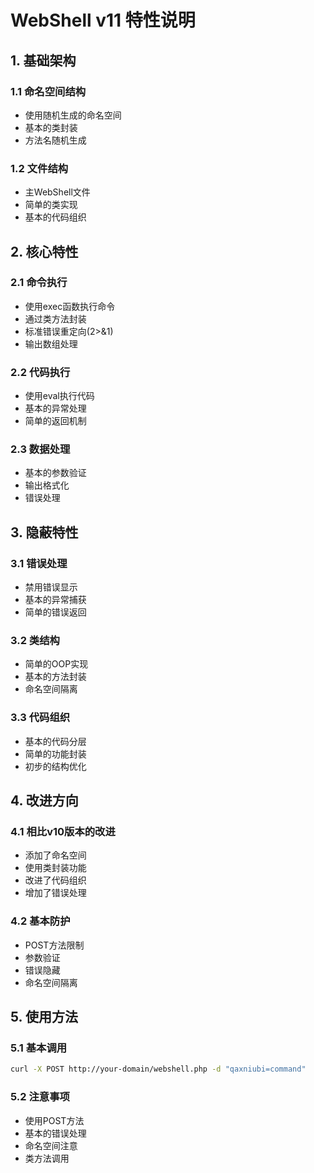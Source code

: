 # WebShell v11 特性说明

## 1. 基础架构

### 1.1 命名空间结构
- 使用随机生成的命名空间
- 基本的类封装
- 方法名随机生成

### 1.2 文件结构
- 主WebShell文件
- 简单的类实现
- 基本的代码组织

## 2. 核心特性

### 2.1 命令执行
- 使用exec函数执行命令
- 通过类方法封装
- 标准错误重定向(2>&1)
- 输出数组处理

### 2.2 代码执行
- 使用eval执行代码
- 基本的异常处理
- 简单的返回机制

### 2.3 数据处理
- 基本的参数验证
- 输出格式化
- 错误处理

## 3. 隐蔽特性

### 3.1 错误处理
- 禁用错误显示
- 基本的异常捕获
- 简单的错误返回

### 3.2 类结构
- 简单的OOP实现
- 基本的方法封装
- 命名空间隔离

### 3.3 代码组织
- 基本的代码分层
- 简单的功能封装
- 初步的结构优化

## 4. 改进方向

### 4.1 相比v10版本的改进
- 添加了命名空间
- 使用类封装功能
- 改进了代码组织
- 增加了错误处理

### 4.2 基本防护
- POST方法限制
- 参数验证
- 错误隐藏
- 命名空间隔离

## 5. 使用方法

### 5.1 基本调用
```bash
curl -X POST http://your-domain/webshell.php -d "qaxniubi=command"
```

### 5.2 注意事项
- 使用POST方法
- 基本的错误处理
- 命名空间注意
- 类方法调用 